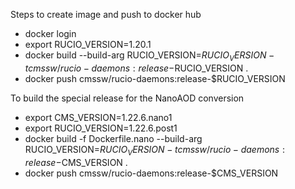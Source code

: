 Steps to create image and push to docker hub

* docker login
* export RUCIO_VERSION=1.20.1
* docker build  --build-arg RUCIO_VERSION=$RUCIO_VERSION -t cmssw/rucio-daemons:release-$RUCIO_VERSION .
* docker push cmssw/rucio-daemons:release-$RUCIO_VERSION

To build the special release for the NanoAOD conversion

* export CMS_VERSION=1.22.6.nano1
* export RUCIO_VERSION=1.22.6.post1
* docker build -f Dockerfile.nano --build-arg RUCIO_VERSION=$RUCIO_VERSION -t cmssw/rucio-daemons:release-$CMS_VERSION .
* docker push cmssw/rucio-daemons:release-$CMS_VERSION

